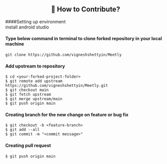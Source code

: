<h2 align=center> 📝 How to Contribute? </h2>  

####Setting up environment<br>
install android studio

#### Type below command in terminal to clone forked repository in your local machine<br>
`git clone https://github.com/vigneshshettyin/Meetly`<br>

#### Add upstream to repository 
`$ cd <your-forked-project-folder>`<br>
`$ git remote add upstream https://github.com/vigneshshettyin/Meetly.git` <br>
`$ git checkout main`<br>
`$ git fetch upstream`<br>
`$ git merge upstream/main`<br>
`$ git push origin main`<br>

#### Creating branch for the new change on feature or bug fix
`$ git checkout -b <feature-branch>`<br>
`$ git add --all`<br>
`$ git commit -m "<commit message>"`<br>

#### Creating pull request
`$ git push origin main`<br>
